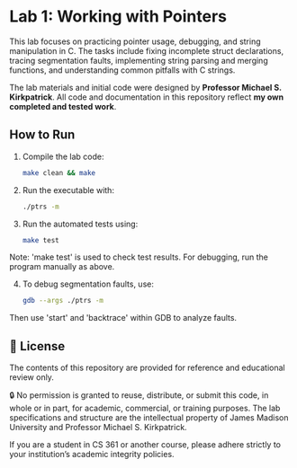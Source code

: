 # Lab 1: Working with Pointers

This lab focuses on practicing pointer usage, debugging, and string manipulation in C. The tasks include fixing incomplete struct declarations, tracing segmentation faults, implementing string parsing and merging functions, and understanding common pitfalls with C strings.

The lab materials and initial code were designed by **Professor Michael S. Kirkpatrick**. All code and documentation in this repository reflect **my own completed and tested work**.

## How to Run

1. Compile the lab code:
   ```bash
   make clean && make
2. Run the executable with:
   ```bash
   ./ptrs -m
3. Run the automated tests using:
   ```bash
   make test
  Note: 'make test' is used to check test results. For debugging, run the program manually as above.

4. To debug segmentation faults, use:
   ```bash
   gdb --args ./ptrs -m
  Then use 'start' and 'backtrace' within GDB to analyze faults.


## 🧾 License
The contents of this repository are provided for reference and educational review only.

🔒 No permission is granted to reuse, distribute, or submit this code, in whole or in part, for academic, commercial, or training purposes. The lab specifications and structure are the intellectual property of James Madison University and Professor Michael S. Kirkpatrick.

If you are a student in CS 361 or another course, please adhere strictly to your institution’s academic integrity policies.
